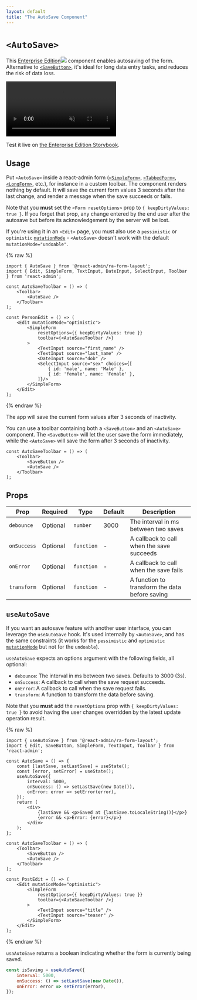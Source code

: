 ```yaml
---
layout: default
title: "The AutoSave Component"
---
```


# `<AutoSave>`

This [Enterprise Edition](https://react-admin-ee.marmelab.com)<img class="icon" src="./img/premium.svg" />  component enables autosaving of the form. Alternative to [`<SaveButton>`](SaveButton.md), it's ideal for long data entry tasks, and reduces the risk of data loss.

<video controls autoplay playsinline muted loop>
  <source src="./img/AutoSave.webm" type="video/webm"/>
  <source src="./img/AutoSave.mp4" type="video/mp4"/>
  Your browser does not support the video tag.
</video>

Test it live on [the Enterprise Edition Storybook](https://react-admin.github.io/ra-enterprise/?path=/story/ra-form-layout-autosave-optimistic--in-simple-form).

## Usage

Put `<AutoSave>` inside a react-admin form ([`<SimpleForm>`](SimpleForm.md), [`<TabbedForm>`](TabbedForm.md), [`<LongForm>`](LongForm.md), etc.), for instance in a custom toolbar. The component renders nothing by default. It will save the current form values 3 seconds after the last change, and render a message when the save succeeds or fails.

Note that you **must** set the `<Form resetOptions>` prop to `{ keepDirtyValues: true }`. If you forget that prop, any change entered by the end user after the autosave but before its acknowledgement by the server will be lost.

If you're using it in an `<Edit>` page, you must also use a `pessimistic` or `optimistic` [`mutationMode`](https://marmelab.com/react-admin/Edit.html#mutationmode) - `<AutoSave>` doesn't work with the default `mutationMode="undoable"`.

{% raw %}
```tsx
import { AutoSave } from '@react-admin/ra-form-layout';
import { Edit, SimpleForm, TextInput, DateInput, SelectInput, Toolbar } from 'react-admin';

const AutoSaveToolbar = () => (
    <Toolbar>
        <AutoSave />
    </Toolbar>
);

const PersonEdit = () => (
    <Edit mutationMode="optimistic">
        <SimpleForm
            resetOptions={{ keepDirtyValues: true }}
            toolbar={<AutoSaveToolbar />}
        >
            <TextInput source="first_name" />
            <TextInput source="last_name" />
            <DateInput source="dob" />
            <SelectInput source="sex" choices={[
                { id: 'male', name: 'Male' },
                { id: 'female', name: 'Female' },
            ]}/>
        </SimpleForm>
    </Edit>
);
```
{% endraw %}

The app will save the current form values after 3 seconds of inactivity.

You can use a toolbar containing both a `<SaveButton>` and an `<AutoSave>` component. The `<SaveButton>` will let the user save the form immediately, while the `<AutoSave>` will save the form after 3 seconds of inactivity.

```tsx
const AutoSaveToolbar = () => (
    <Toolbar>
        <SaveButton />
        <AutoSave />
    </Toolbar>
);
```

## Props

| Prop        | Required | Type           | Default | Description                               |
| ----------- | -------- | -------------- | ------- | ----------------------------------------- |
| `debounce`  | Optional | `number`       | 3000    | The interval in ms between two saves      |
| `onSuccess` | Optional | `function`     | -       | A callback to call when the save succeeds |
| `onError`   | Optional | `function`     | -       | A callback to call when the save fails    |
| `transform` | Optional | `function`     | -       | A function to transform the data before saving |

## `useAutoSave`

If you want an autosave feature with another user interface, you can leverage the `useAutoSave` hook. It's used internally by `<AutoSave>`, and has the same constraints (it works for the `pessimistic` and `optimistic` [`mutationMode`](https://marmelab.com/react-admin/Edit.html#mutationmode) but not for the `undoable`).

`useAutoSave` expects an options argument with the following fields, all optional:

-   `debounce`: The interval in ms between two saves. Defaults to 3000 (3s).
-   `onSuccess`: A callback to call when the save request succeeds.
-   `onError`: A callback to call when the save request fails.
-   `transform`: A function to transform the data before saving.

Note that you **must** add the `resetOptions` prop with `{ keepDirtyValues: true }` to avoid having the user changes overridden by the latest update operation result.

{% raw %}
```tsx
import { useAutoSave } from '@react-admin/ra-form-layout';
import { Edit, SaveButton, SimpleForm, TextInput, Toolbar } from 'react-admin';

const AutoSave = () => {
    const [lastSave, setLastSave] = useState();
    const [error, setError] = useState();
    useAutoSave({
        interval: 5000,
        onSuccess: () => setLastSave(new Date()),
        onError: error => setError(error),
    });
    return (
        <div>
            {lastSave && <p>Saved at {lastSave.toLocaleString()}</p>}
            {error && <p>Error: {error}</p>}
        </div>
    );
};

const AutoSaveToolbar = () => (
    <Toolbar>
        <SaveButton />
        <AutoSave />
    </Toolbar>
);

const PostEdit = () => (
    <Edit mutationMode="optimistic">
        <SimpleForm
            resetOptions={{ keepDirtyValues: true }}
            toolbar={<AutoSaveToolbar />}
        >
            <TextInput source="title" />
            <TextInput source="teaser" />
        </SimpleForm>
    </Edit>
);
```
{% endraw %}

`usaAutoSave` returns a boolean indicating whether the form is currently being saved.

```jsx
const isSaving = useAutoSave({
    interval: 5000,
    onSuccess: () => setLastSave(new Date()),
    onError: error => setError(error),
});
```
